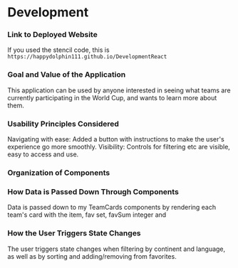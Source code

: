 # Development

### Link to Deployed Website

If you used the stencil code, this is `https://happydolphin111.github.io/DevelopmentReact`

### Goal and Value of the Application

This application can be used by anyone interested in seeing what teams are currently participating in the World Cup, and wants to learn more about them.

### Usability Principles Considered
Navigating with ease: Added a button with instructions to make the user's experience go more smoothly. 
Visibility: Controls for filtering etc are visible, easy to access and use.

### Organization of Components


### How Data is Passed Down Through Components
Data is passed down to my TeamCards components by rendering each team's card with the item, fav set, favSum integer and 


### How the User Triggers State Changes

The user triggers state changes when filtering by continent and language, as well as by sorting and adding/removing from favorites.
